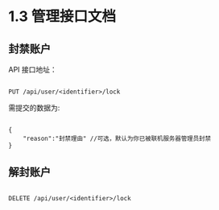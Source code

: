 # 1.3 管理接口文档

## 封禁账户

API 接口地址：

```

PUT /api/user/<identifier>/lock

```

需提交的数据为:


```

{
    "reason":"封禁理由" //可选，默认为你已被联机服务器管理员封禁
}

```


## 解封账户

```

DELETE /api/user/<identifier>/lock

```